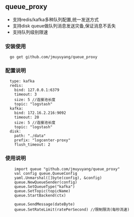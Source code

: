 ## queue_proxy

- 支持redis/kafka多种队列配置,统一发送方式
- 支持disk queue做队列消息发送灾备,保证消息不丢失
- 支持队列级别限速

### 安装使用
```
  go get github.com/jmuyuyang/queue_proxy
```

### 配置说明
```
  type: kafka
  redis:
    bind: 127.0.0.1:6379
    timeout: 3
    size: 5 //连接池长度
    topic: "logstash"
  kafka:
    bind: 172.16.2.216:9092
    timeout: 20
    size: 5 //连接池长度
    topic: "logstash"
  disk:
    path: "./data"
    prefix: "logcenter-proxy"
    flush_timeout: 2
```

### 使用说明
```
    import queue "github.com/jmuyuyang/queue_proxy"
    val config queue.QueueConfig
    yaml.Unmarshal([]byte(config), &config)
    queue.NewQueueSender(config)
	queue.SetQueueType("kafka")
	queue.SetTopic(topicName)
    queue.StartBackend(ctx)

    queue.SendMessage(dateByte)
    queue.SetRateLimit(ratePerSecond) //限制限流(每秒流速)
```
